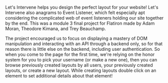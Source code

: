 Let's Intervene helps you design the perfect layout for your website! Let's Intervene also anagrams to Event Listener, which felt especially apt considering the complicated web of event listeners holding our site together by the end. This was a module 3 final project for Flatiron made by Adam Moran, Theodore Kimana, and Trey Beauchamp.

The project encouraged us to focus on displaying a mastery of DOM manipulation and interacting with an API through a backend only, so for that reason there is little else on the backend, including user authentication. So when you come to the page for the first time, we're relying on the honor system for you to pick your username (or make a new one), then you can browse previously created layouts by all users, your previously created layouts, or create a new layout. While creating layouts double click on an element to set additional details about that element!
